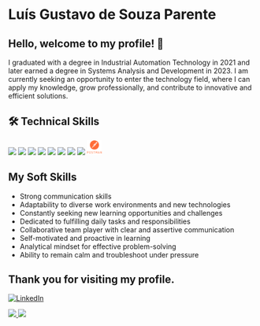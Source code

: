 # Luís Gustavo de Souza Parente
## Hello, welcome to my profile! 👋
I graduated with a degree in Industrial Automation Technology in 2021 and later earned a degree in Systems Analysis and Development in 2023. I am currently seeking an opportunity to enter the technology field, where I can apply my knowledge, grow professionally, and contribute to innovative and efficient solutions.

## 🛠️ Technical Skills

<p align="left">
  <img src="https://cdn.jsdelivr.net/gh/devicons/devicon/icons/java/java-original.svg" height="30" />
  <img src="https://cdn.jsdelivr.net/gh/devicons/devicon/icons/spring/spring-original.svg" height="30" />
  <img src="https://cdn.jsdelivr.net/gh/devicons/devicon/icons/docker/docker-original.svg" height="30" />
  <img src="https://cdn.jsdelivr.net/gh/devicons/devicon/icons/postgresql/postgresql-original.svg" height="30" />
  <img src="https://cdn.jsdelivr.net/gh/devicons/devicon/icons/mongodb/mongodb-original.svg" height="30" />
  <img src="https://cdn.jsdelivr.net/gh/devicons/devicon/icons/git/git-original.svg" height="30" />
  <img src="https://cdn.jsdelivr.net/gh/devicons/devicon/icons/junit/junit-original.svg" height="30" />
  <!-- Ícones que não estão no Devicon precisam ser adicionados manualmente -->
  <img src="https://raw.githubusercontent.com/github/explore/master/topics/swagger/swagger.png" height="30" />
  <img src="https://raw.githubusercontent.com/github/explore/master/topics/postman/postman.png" height="30" />
</p>

## My Soft Skills

- Strong communication skills
- Adaptability to diverse work environments and new technologies
- Constantly seeking new learning opportunities and challenges
- Dedicated to fulfilling daily tasks and responsibilities
- Collaborative team player with clear and assertive communication
- Self-motivated and proactive in learning
- Analytical mindset for effective problem-solving
- Ability to remain calm and troubleshoot under pressure

## Thank you for visiting my profile.

[![LinkedIn](https://img.shields.io/badge/LinkedIn-0077B5?style=for-the-badge&logo=linkedin&logoColor=white)](https://www.linkedin.com/in/luis-parente/)

<div>
<a href="[https://github.com/seu-usuário-aqui](https://github.com/Luis-Parente)">
<img loading="lazy" height="140em" src="https://github-readme-stats.vercel.app/api/top-langs/?username=Luis-Parente&layout=compact&langs_count=7&theme=dracula"/> <img loading="lazy" height="140em" src="https://github-readme-stats.vercel.app/api?username=Luis-Parente&show_icons=true&theme=dracula&include_all_commits=true&count_private=true"/>
</div>
